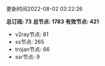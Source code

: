 更新时间2022-08-02 03:22:26

**总订阅: 73**
**总节点: 1783**
**有效节点: 421**
- v2ray节点: 81
- ss节点: 265
- trojan节点: 66
- ssr节点: 9
